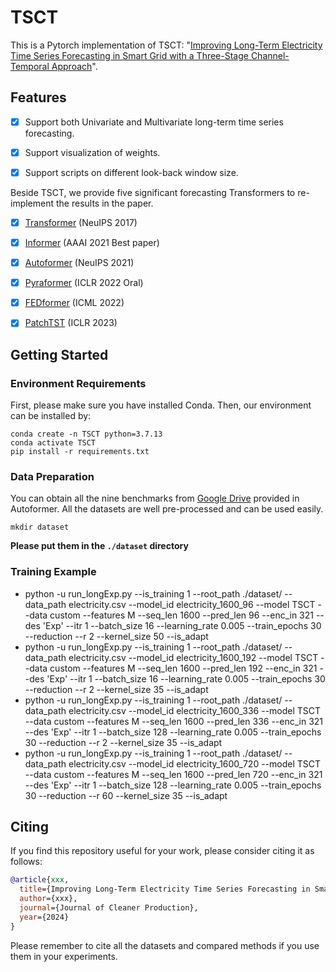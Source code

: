 # TSCT

This is a Pytorch implementation of TSCT: "[Improving Long-Term Electricity Time Series Forecasting in Smart Grid with a Three-Stage Channel-Temporal Approach](xxx.pdf)". 


## Features
- [x] Support both Univariate and Multivariate long-term time series forecasting.
- [x] Support visualization of weights.
- [x] Support scripts on different look-back window size.



Beside TSCT, we provide five significant forecasting Transformers to re-implement the results in the paper.
- [x] [Transformer](https://arxiv.org/abs/1706.03762) (NeuIPS 2017)
- [x] [Informer](https://arxiv.org/abs/2012.07436) (AAAI 2021 Best paper)
- [x] [Autoformer](https://arxiv.org/abs/2106.13008) (NeuIPS 2021)
- [x] [Pyraformer](https://openreview.net/pdf?id=0EXmFzUn5I) (ICLR 2022 Oral)
- [x] [FEDformer](https://arxiv.org/abs/2201.12740) (ICML 2022)
- [x] [PatchTST](https://openreview.net/forum?id=Jbdc0vTOcol) (ICLR 2023)




## Getting Started
### Environment Requirements

First, please make sure you have installed Conda. Then, our environment can be installed by:
```
conda create -n TSCT python=3.7.13
conda activate TSCT
pip install -r requirements.txt
```



### Data Preparation

You can obtain all the nine benchmarks from [Google Drive](https://drive.google.com/drive/folders/1ZOYpTUa82_jCcxIdTmyr0LXQfvaM9vIy) provided in Autoformer. All the datasets are well pre-processed and can be used easily.

```
mkdir dataset
```
**Please put them in the `./dataset` directory**

### Training Example
- python -u run_longExp.py --is_training 1 --root_path ./dataset/ --data_path electricity.csv  --model_id electricity_1600_96   --model TSCT  --data custom  --features M  --seq_len 1600 --pred_len 96  --enc_in 321 --des 'Exp'  --itr 1 --batch_size 16  --learning_rate 0.005  --train_epochs 30  --reduction  --r 2   --kernel_size 50  --is_adapt 
- python -u run_longExp.py --is_training 1 --root_path ./dataset/ --data_path electricity.csv  --model_id electricity_1600_192  --model TSCT  --data custom  --features M  --seq_len 1600 --pred_len 192 --enc_in 321 --des 'Exp'  --itr 1 --batch_size 16  --learning_rate 0.005  --train_epochs 30  --reduction  --r 2   --kernel_size 35  --is_adapt 
- python -u run_longExp.py --is_training 1 --root_path ./dataset/ --data_path electricity.csv  --model_id electricity_1600_336  --model TSCT  --data custom  --features M  --seq_len 1600 --pred_len 336 --enc_in 321 --des 'Exp'  --itr 1 --batch_size 128 --learning_rate 0.005  --train_epochs 30  --reduction  --r 2   --kernel_size 35  --is_adapt 
- python -u run_longExp.py --is_training 1 --root_path ./dataset/ --data_path electricity.csv  --model_id electricity_1600_720  --model TSCT  --data custom  --features M  --seq_len 1600 --pred_len 720 --enc_in 321 --des 'Exp'  --itr 1 --batch_size 128 --learning_rate 0.005  --train_epochs 30  --reduction  --r 60  --kernel_size 35  --is_adapt 

## Citing

If you find this repository useful for your work, please consider citing it as follows:

```bibtex
@article{xxx,
  title={Improving Long-Term Electricity Time Series Forecasting in Smart Grid with a Three-Stage Channel-Temporal Approach},
  author={xxx},
  journal={Journal of Cleaner Production},
  year={2024}
}
```

Please remember to cite all the datasets and compared methods if you use them in your experiments.

